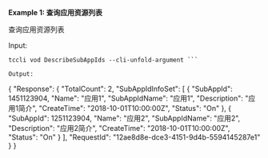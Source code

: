 **Example 1: 查询应用资源列表**

查询应用资源列表

Input: 

```
tccli vod DescribeSubAppIds --cli-unfold-argument ```

Output: 
```
{
    "Response": {
        "TotalCount": 2,
        "SubAppIdInfoSet": [
            {
                "SubAppId": 1451123904,
                "Name": "应用1",
                "SubAppIdName": "应用1",
                "Description": "应用1简介",
                "CreateTime": "2018-10-01T10:00:00Z",
                "Status": "On"
            },
            {
                "SubAppId": 1251123904,
                "Name": "应用2",
                "SubAppIdName": "应用2",
                "Description": "应用2简介",
                "CreateTime": "2018-10-01T10:00:00Z",
                "Status": "On"
            }
        ],
        "RequestId": "12ae8d8e-dce3-4151-9d4b-5594145287e1"
    }
}
```

